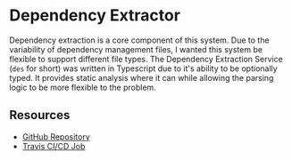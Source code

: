 # Dependency Extractor

Dependency extraction is a core component of this system.
Due to the variability of dependency management files, I wanted this system be flexible to support different file types.
The Dependency Extraction Service (`des` for short) was written in Typescript due to it's ability to be optionally typed.
It provides static analysis where it can while allowing the parsing logic to be more flexible to the problem.

## Resources

* [GitHub Repository](https://github.com/deps-cloud/des)
* [Travis CI/CD Job](https://travis-ci.com/deps-cloud/des)
